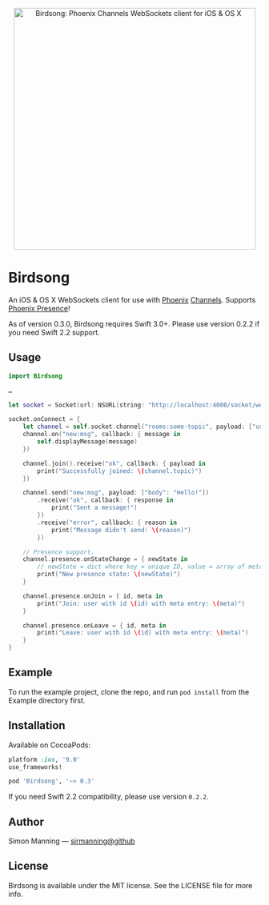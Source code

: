 <p align="center">
    <img src="https://raw.githubusercontent.com/sjrmanning/Birdsong/assets/birdsong.png" width="483px" alt="Birdsong: Phoenix Channels WebSockets client for iOS & OS X">
</p>

# Birdsong

An iOS & OS X WebSockets client for use with [Phoenix](http://www.phoenixframework.org) [Channels](http://www.phoenixframework.org/docs/channels). Supports [Phoenix Presence](https://hexdocs.pm/phoenix/1.2.0/Phoenix.Presence.html)!

As of version 0.3.0, Birdsong requires Swift 3.0+. Please use version 0.2.2 if you need Swift 2.2 support.


## Usage

```swift
import Birdsong

…

let socket = Socket(url: NSURL(string: "http://localhost:4000/socket/websocket")!)

socket.onConnect = {
    let channel = self.socket.channel("rooms:some-topic", payload: ["user": "spartacus"])
    channel.on("new:msg", callback: { message in
        self.displayMessage(message)
    })

    channel.join().receive("ok", callback: { payload in
        print("Successfully joined: \(channel.topic)")
    })

    channel.send("new:msg", payload: ["body": "Hello!"])
        .receive("ok", callback: { response in
            print("Sent a message!")
        })
        .receive("error", callback: { reason in
            print("Message didn't send: \(reason)")
        })

    // Presence support.
    channel.presence.onStateChange = { newState in
        // newState = dict where key = unique ID, value = array of metas.
        print("New presence state: \(newState)")
    }

    channel.presence.onJoin = { id, meta in
        print("Join: user with id \(id) with meta entry: \(meta)")
    }

    channel.presence.onLeave = { id, meta in
        print("Leave: user with id \(id) with meta entry: \(meta)")
    }
}
```

## Example

To run the example project, clone the repo, and run `pod install` from the Example directory first.

## Installation

Available on CocoaPods:

```ruby
platform :ios, '9.0'
use_frameworks!

pod 'Birdsong', '~> 0.3'
```

If you need Swift 2.2 compatibility, please use version `0.2.2`.

## Author

Simon Manning — [sjrmanning@github](https://github.com/sjrmanning)

## License

Birdsong is available under the MIT license. See the LICENSE file for more info.
